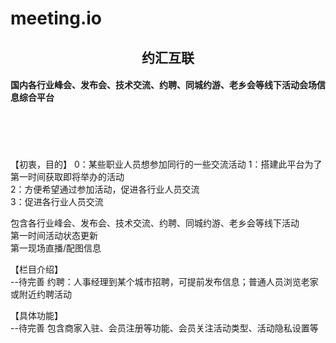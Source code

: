 # meeting.io
<h2 style="text-align:center">约汇互联</h2>
<h4>
国内各行业峰会、发布会、技术交流、约聘、同城约游、老乡会等线下活动会场信息综合平台
</h4>

<br/>
<br/>
<br/>

<br/>
【初衷，目的】
0：某些职业人员想参加同行的一些交流活动
1：搭建此平台为了第一时间获取即将举办的活动<br/>
2：方便希望通过参加活动，促进各行业人员交流<br/>
3：促进各行业人员交流<br/>

包含各行业峰会、发布会、技术交流、约聘、同城约游、老乡会等线下活动<br/>
第一时间活动状态更新<br/>
第一现场直播/配图信息

【栏目介绍】<br/> --待完善
约聘：人事经理到某个城市招聘，可提前发布信息；普通人员浏览老家或附近约聘活动

【具体功能】<br/> --待完善
包含商家入驻、会员注册等功能、会员关注活动类型、活动隐私设置等
